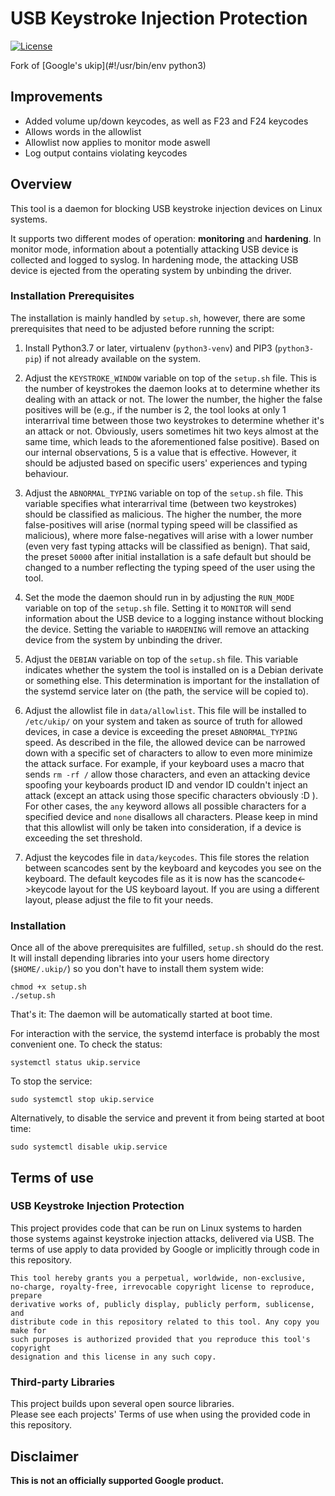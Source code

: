 # USB Keystroke Injection Protection
[![License](https://img.shields.io/badge/License-Apache%202.0-blue.svg)](https://opensource.org/licenses/Apache-2.0)

Fork of [Google's ukip](#!/usr/bin/env python3)

## Improvements
- Added volume up/down keycodes, as well as F23 and F24 keycodes
- Allows words in the allowlist
- Allowlist now applies to monitor mode aswell
- Log output contains violating keycodes

## Overview
This tool is a daemon for blocking USB keystroke injection devices on Linux systems.

It supports two different modes of operation: **monitoring** and **hardening**. In
monitor mode, information about a potentially attacking USB device is collected
and logged to syslog. In hardening mode, the attacking USB device is ejected
from the operating system by unbinding the driver.

### Installation Prerequisites
The installation is mainly handled by `setup.sh`, however, there are some prerequisites 
that need to be adjusted before running the script:

1) Install Python3.7 or later, virtualenv (`python3-venv`) and PIP3 (`python3-pip`) if not already 
available on the system.

1) Adjust the `KEYSTROKE_WINDOW` variable on top of the `setup.sh` file. This is the 
number of keystrokes the daemon looks at to determine whether its dealing with an attack or not. 
The lower the number, the higher the false positives will be (e.g., if the number is 2, the tool 
looks at only 1 interarrival time between those two keystrokes to determine whether it's an 
attack or not. Obviously, users sometimes hit two keys almost at the same time, which leads 
to the aforementioned false positive). Based on our internal observations, 5 is a value that 
is effective. However, it should be adjusted based on specific users' experiences and typing 
behaviour.

1) Adjust the `ABNORMAL_TYPING` variable on top of the `setup.sh` file. This variable 
specifies what interarrival time (between two keystrokes) should be classified as malicious. 
The higher the number, the more false-positives will arise (normal typing speed will be 
classified as malicious), where more false-negatives will arise with a lower number (even very 
fast typing attacks will be classified as benign). That said, the preset `50000` after initial 
installation is a safe default but should be changed to a number reflecting the typing speed of 
the user using the tool.

1) Set the mode the daemon should run in by adjusting the `RUN_MODE` variable on top of the 
`setup.sh` file. Setting it to `MONITOR` will send information about the USB device to a logging 
instance without blocking the device. Setting the variable to `HARDENING` will remove an 
attacking device from the system by unbinding the driver.

1) Adjust the `DEBIAN` variable on top of the `setup.sh` file. This variable indicates 
whether the system the tool is installed on is a Debian derivate or something else. This determination 
is important for the installation of the systemd service later on (the path, the service will be 
copied to).

1) Adjust the allowlist file in `data/allowlist`. This file will be installed to `/etc/ukip/` 
on your system and taken as source of truth for allowed devices, in case a device is 
exceeding the preset `ABNORMAL_TYPING` speed. As described in the file, the allowed device 
can be narrowed down with a specific set of characters to allow to even more minimize the attack 
surface. For example, if your keyboard uses a macro that sends `rm -rf /` allow those characters, 
and even an attacking device spoofing your keyboards product ID and vendor ID couldn't inject an 
attack (except an attack using those specific characters obviously :D ). For other cases, the 
`any` keyword allows all possible characters for a specified device and `none` disallows 
all characters. Please keep in mind that this allowlist will only be taken into consideration, if
a device is exceeding the set threshold.  

1) Adjust the keycodes file in `data/keycodes`. This file stores the relation between scancodes 
sent by the keyboard and keycodes you see on the keyboard. The default keycodes file as it is now 
has the scancode<->keycode layout for the US keyboard layout. If you are using a different layout, 
please adjust the file to fit your needs.

### Installation
Once all of the above prerequisites are fulfilled, `setup.sh` should do the rest. It will install 
depending libraries into your users home directory (`$HOME/.ukip/`) so you don't have to install 
them system wide:
```
chmod +x setup.sh
./setup.sh
```
That's it: The daemon will be automatically started at boot time.  

For interaction with the service, the systemd interface is probably the most convenient one.
To check the status:
```
systemctl status ukip.service
```

To stop the service:
```
sudo systemctl stop ukip.service
```

Alternatively, to disable the service and prevent it from being started at boot time:
```
sudo systemctl disable ukip.service
```

## Terms of use

### USB Keystroke Injection Protection
This project provides code that can be run on Linux systems to harden those systems against keystroke injection attacks, delivered via USB.
The terms of use apply to data provided by Google or implicitly through code in this repository.

```
This tool hereby grants you a perpetual, worldwide, non-exclusive,
no-charge, royalty-free, irrevocable copyright license to reproduce, prepare
derivative works of, publicly display, publicly perform, sublicense, and
distribute code in this repository related to this tool. Any copy you make for
such purposes is authorized provided that you reproduce this tool's copyright
designation and this license in any such copy.
```

### Third-party Libraries
This project builds upon several open source libraries.  
Please see each projects' Terms of use when using the provided code in this repository.

## Disclaimer
**This is not an officially supported Google product.**

